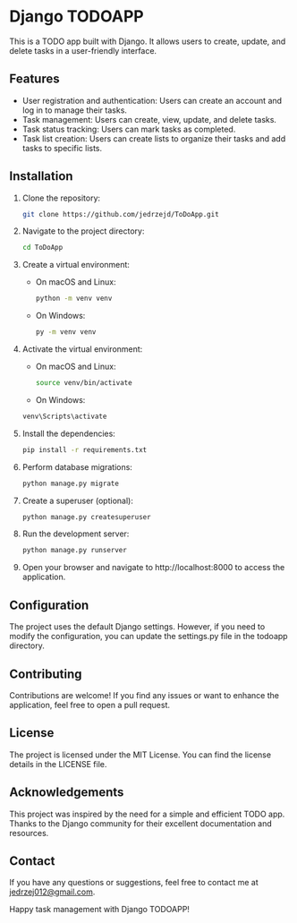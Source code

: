 # Django TODOAPP

This is a TODO app built with Django. It allows users to create, update, and delete tasks in a user-friendly interface.

## Features

- User registration and authentication: Users can create an account and log in to manage their tasks.
- Task management: Users can create, view, update, and delete tasks.
- Task status tracking: Users can mark tasks as completed.
- Task list creation: Users can create lists to organize their tasks and add tasks to specific lists.


## Installation

1. Clone the repository:

   ```bash
   git clone https://github.com/jedrzejd/ToDoApp.git

2. Navigate to the project directory:
   ```bash
   cd ToDoApp

3. Create a virtual environment:
   - On macOS and Linux: 
     ```bash
     python -m venv venv
   - On Windows:
     ```bash
     py -m venv venv

4. Activate the virtual environment:
   - On macOS and Linux:
     ```bash
     source venv/bin/activate
   - On Windows:
    ```bash
    venv\Scripts\activate

5. Install the dependencies:
    ```bash
    pip install -r requirements.txt

6. Perform database migrations:
    ```bash
    python manage.py migrate

7. Create a superuser (optional):
   ```bash
   python manage.py createsuperuser

8. Run the development server:
    ```bash
   python manage.py runserver

9. Open your browser and navigate to http://localhost:8000 to access the application.

## Configuration

The project uses the default Django settings. However, if you need to modify the configuration, you can update the settings.py file in the todoapp directory.

## Contributing

Contributions are welcome! If you find any issues or want to enhance the application, feel free to open a pull request.

## License

The project is licensed under the MIT License. You can find the license details in the LICENSE file.

## Acknowledgements

This project was inspired by the need for a simple and efficient TODO app.
Thanks to the Django community for their excellent documentation and resources.

## Contact

If you have any questions or suggestions, feel free to contact me at jedrzej012@gmail.com.

Happy task management with Django TODOAPP!
